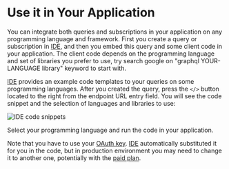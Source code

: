 # Use it in Your Application

You can integrate both queries and subscriptions in your application on any programming language and framework.
First you create a query or subscription in [IDE](/docs/start/first-query/), and then you embed this query
and some client code in your application. The client code depends on the programming language
and set of libraries you prefer to use, try search google on "graphql YOUR-LANGUAGE library" keyword to start with.


[IDE](/docs/start/first-query/) provides an example code templates to your queries 
on some programming languages. After you created the query, press the ```</>``` button
located to the right from the endpoint URL entry field. 
You will see the code snippet and the selection of languages and libraries to use:


![IDE code snippets](/img/ide/code_snippets.png)

Select your programming language and run the code in your application.

Note that you have to use your [OAuth key](/docs/authorisation/how-to-generate.md). [IDE](/docs/start/first-query/) automatically
substituted it for you in the code, but in production environment you may need to change it
to another one, potentially with the [paid plan](/docs/ide/paid).